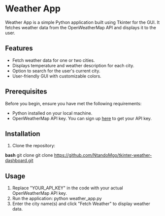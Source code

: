 # Weather App

Weather App is a simple Python application built using Tkinter for the GUI. It fetches weather data from the OpenWeatherMap API and displays it to the user.

## Features

- Fetch weather data for one or two cities.
- Displays temperature and weather description for each city.
- Option to search for the user's current city.
- User-friendly GUI with customizable colors.

## Prerequisites

Before you begin, ensure you have met the following requirements:

- Python installed on your local machine.
- OpenWeatherMap API key. You can sign up [here](https://openweathermap.org/api) to get your API key.

## Installation

1. Clone the repository:

**bash**
git clone git clone https://github.com/NtandoMgo/tkinter-weather-dashboard.git

## Usage
1. Replace "YOUR_API_KEY" in the code with your actual OpenWeatherMap API key.
2. Run the application:
  python weather_app.py
3. Enter the city name(s) and click "Fetch Weather" to display weather data.

